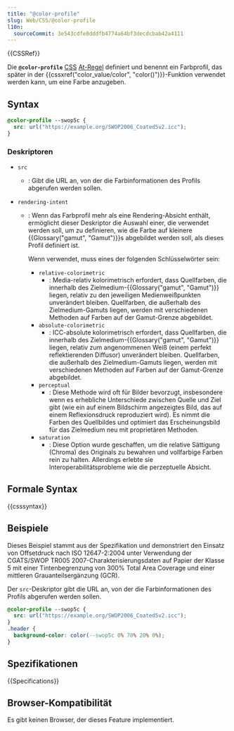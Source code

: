 ```yaml
---
title: "@color-profile"
slug: Web/CSS/@color-profile
l10n:
  sourceCommit: 3e543cdfe8dddfb4774a64bf3decdcbab42a4111
---
```


{{CSSRef}}

Die **`@color-profile`** [CSS](/de/docs/Web/CSS) [At-Regel](/de/docs/Web/CSS/CSS_syntax/At-rule) definiert und benennt ein Farbprofil, das später in der {{cssxref("color_value/color", "color()")}}-Funktion verwendet werden kann, um eine Farbe anzugeben.

## Syntax

```css
@color-profile --swop5c {
  src: url("https://example.org/SWOP2006_Coated5v2.icc");
}
```

### Deskriptoren

- `src`
  - : Gibt die URL an, von der die Farbinformationen des Profils abgerufen werden sollen.
- `rendering-intent`

  - : Wenn das Farbprofil mehr als eine Rendering-Absicht enthält, ermöglicht dieser Deskriptor die Auswahl einer, die verwendet werden soll, um zu definieren, wie die Farbe auf kleinere {{Glossary("gamut", "Gamut")}}s abgebildet werden soll, als dieses Profil definiert ist.

    Wenn verwendet, muss eines der folgenden Schlüsselwörter sein:

    - `relative-colorimetric`
      - : Media-relativ kolorimetrisch erfordert, dass Quellfarben, die innerhalb des Zielmedium-{{Glossary("gamut", "Gamut")}} liegen, relativ zu den jeweiligen Medienweißpunkten unverändert bleiben. Quellfarben, die außerhalb des Zielmedium-Gamuts liegen, werden mit verschiedenen Methoden auf Farben auf der Gamut-Grenze abgebildet.
    - `absolute-colorimetric`
      - : ICC-absolute kolorimetrisch erfordert, dass Quellfarben, die innerhalb des Zielmedium-{{Glossary("gamut", "Gamut")}} liegen, relativ zum angenommenen Weiß (einem perfekt reflektierenden Diffusor) unverändert bleiben. Quellfarben, die außerhalb des Zielmedium-Gamuts liegen, werden mit verschiedenen Methoden auf Farben auf der Gamut-Grenze abgebildet.
    - `perceptual`
      - : Diese Methode wird oft für Bilder bevorzugt, insbesondere wenn es erhebliche Unterschiede zwischen Quelle und Ziel gibt (wie ein auf einem Bildschirm angezeigtes Bild, das auf einem Reflexionsdruck reproduziert wird). Es nimmt die Farben des Quellbildes und optimiert das Erscheinungsbild für das Zielmedium neu mit proprietären Methoden.
    - `saturation`
      - : Diese Option wurde geschaffen, um die relative Sättigung (Chroma) des Originals zu bewahren und vollfarbige Farben rein zu halten. Allerdings erlebte sie Interoperabilitätsprobleme wie die perzeptuelle Absicht.

## Formale Syntax

{{csssyntax}}

## Beispiele

Dieses Beispiel stammt aus der Spezifikation und demonstriert den Einsatz von Offsetdruck nach ISO 12647-2:2004 unter Verwendung der CGATS/SWOP TR005 2007-Charakterisierungsdaten auf Papier der Klasse 5 mit einer Tintenbegrenzung von 300% Total Area Coverage und einer mittleren Grauanteilsergänzung (GCR).

Der `src`-Deskriptor gibt die URL an, von der die Farbinformationen des Profils abgerufen werden sollen.

```css
@color-profile --swop5c {
  src: url("https://example.org/SWOP2006_Coated5v2.icc");
}
.header {
  background-color: color(--swop5c 0% 70% 20% 0%);
}
```

## Spezifikationen

{{Specifications}}

## Browser-Kompatibilität

Es gibt keinen Browser, der dieses Feature implementiert.
